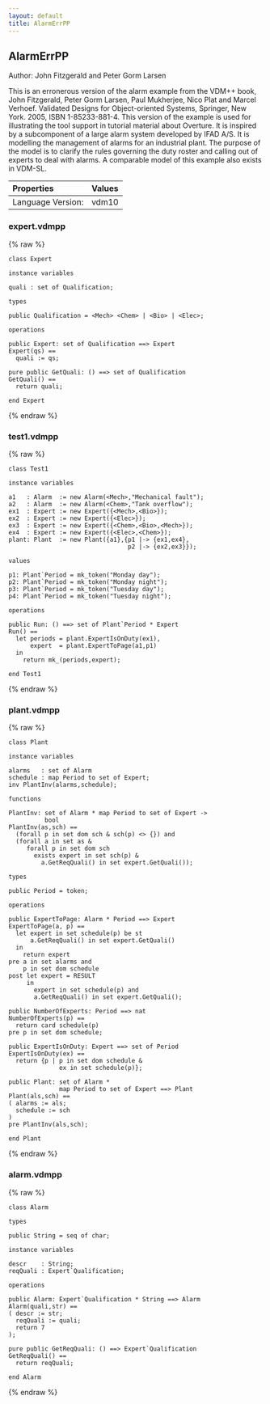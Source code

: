 ```yaml
---
layout: default
title: AlarmErrPP
---
```


## AlarmErrPP
Author: John Fitzgerald and Peter Gorm Larsen


This is an erronerous version of the alarm example from the VDM++
book, John Fitzgerald, Peter Gorm Larsen, Paul Mukherjee, Nico Plat
and Marcel Verhoef. Validated Designs for Object-oriented Systems,
Springer, New York. 2005, ISBN 1-85233-881-4. This version of the
example is used for illustrating the tool support in tutorial material
about Overture. It is inspired by a subcomponent of a large alarm
system developed by IFAD A/S. It is modelling the management of alarms
for an industrial plant. The purpose of the model is to clarify the
rules governing the duty roster and calling out of experts to deal
with alarms. A comparable model of this example also exists in VDM-SL.



| Properties | Values          |
| :------------ | :---------- |
|Language Version:| vdm10|


### expert.vdmpp

{% raw %}
~~~
class Expert

instance variables

quali : set of Qualification;

types
 
public Qualification = <Mech> <Chem> | <Bio> | <Elec>;

operations

public Expert: set of Qualification ==> Expert
Expert(qs) ==
  quali := qs;

pure public GetQuali: () ==> set of Qualification
GetQuali() ==
  return quali;
  
end Expert
~~~
{% endraw %}

### test1.vdmpp

{% raw %}
~~~
class Test1

instance variables

a1   : Alarm  := new Alarm(<Mech>,"Mechanical fault");
a2   : Alarm  := new Alarm(<Chem>,"Tank overflow");
ex1  : Expert := new Expert({<Mech>,<Bio>});
ex2  : Expert := new Expert({<Elec>});
ex3  : Expert := new Expert({<Chem>,<Bio>,<Mech>});
ex4  : Expert := new Expert({<Elec>,<Chem>});
plant: Plant  := new Plant({a1},{p1 |-> {ex1,ex4},
                                 p2 |-> {ex2,ex3}});

values

p1: Plant`Period = mk_token("Monday day");
p2: Plant`Period = mk_token("Monday night");
p3: Plant`Period = mk_token("Tuesday day");
p4: Plant`Period = mk_token("Tuesday night");

operations

public Run: () ==> set of Plant`Period * Expert
Run() == 
  let periods = plant.ExpertIsOnDuty(ex1),
      expert  = plant.ExpertToPage(a1,p1)
  in 
    return mk_(periods,expert);

end Test1
~~~
{% endraw %}

### plant.vdmpp

{% raw %}
~~~
class Plant

instance variables

alarms   : set of Alarm
schedule : map Period to set of Expert;
inv PlantInv(alarms,schedule);

functions

PlantInv: set of Alarm * map Period to set of Expert -> 
          bool
PlantInv(as,sch) ==
  (forall p in set dom sch & sch(p) <> {}) and
  (forall a in set as &
     forall p in set dom sch 
       exists expert in set sch(p) &
         a.GetReqQuali() in set expert.GetQuali());

types

public Period = token;

operations

public ExpertToPage: Alarm * Period ==> Expert
ExpertToPage(a, p) ==
  let expert in set schedule(p) be st
      a.GetReqQuali() in set expert.GetQuali()
  in
    return expert
pre a in set alarms and
    p in set dom schedule
post let expert = RESULT
     in
       expert in set schedule(p) and
       a.GetReqQuali() in set expert.GetQuali();
	 
public NumberOfExperts: Period ==> nat
NumberOfExperts(p) ==
  return card schedule(p)
pre p in set dom schedule;

public ExpertIsOnDuty: Expert ==> set of Period
ExpertIsOnDuty(ex) ==
  return {p | p in set dom schedule & 
              ex in set schedule(p)};

public Plant: set of Alarm * 
              map Period to set of Expert ==> Plant
Plant(als,sch) ==
( alarms := als;
  schedule := sch
)
pre PlantInv(als,sch);

end Plant
~~~
{% endraw %}

### alarm.vdmpp

{% raw %}
~~~
class Alarm

types

public String = seq of char;

instance variables 

descr    : String;
reqQuali : Expert`Qualification;

operations

public Alarm: Expert`Qualification * String ==> Alarm
Alarm(quali,str) ==
( descr := str;
  reqQuali := quali;
  return 7
);

pure public GetReqQuali: () ==> Expert`Qualification
GetReqQuali() ==
  return reqQuali;
  
end Alarm
~~~
{% endraw %}

